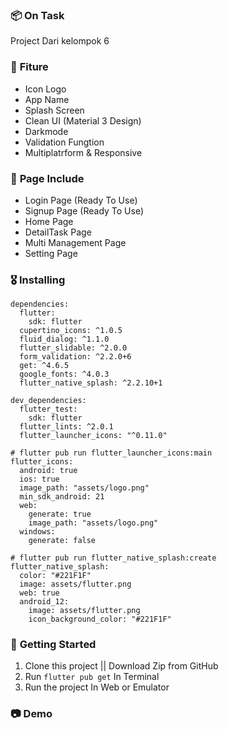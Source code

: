 ### 📦 **On Task**

Project Dari kelompok 6

### 🎁 **Fiture**
- Icon Logo
- App Name
- Splash Screen
- Clean UI (Material 3 Design)
- Darkmode
- Validation Fungtion
- Multiplatrform & Responsive

### 📄 **Page Include**
- Login Page (Ready To Use)
- Signup Page (Ready To Use)
- Home Page
- DetailTask Page
- Multi Management Page
- Setting Page

### 🎖  **Installing**
```
dependencies:
  flutter:
    sdk: flutter
  cupertino_icons: ^1.0.5
  fluid_dialog: ^1.1.0
  flutter_slidable: ^2.0.0
  form_validation: ^2.2.0+6
  get: ^4.6.5
  google_fonts: ^4.0.3
  flutter_native_splash: ^2.2.10+1

dev_dependencies:
  flutter_test:
    sdk: flutter
  flutter_lints: ^2.0.1
  flutter_launcher_icons: "^0.11.0"

# flutter pub run flutter_launcher_icons:main
flutter_icons:
  android: true
  ios: true
  image_path: "assets/logo.png"
  min_sdk_android: 21
  web:
    generate: true
    image_path: "assets/logo.png"
  windows:
    generate: false

# flutter pub run flutter_native_splash:create
flutter_native_splash:
  color: "#221F1F"
  image: assets/flutter.png
  web: true
  android_12:
    image: assets/flutter.png
    icon_background_color: "#221F1F"
```

### 🚀 **Getting Started**
1. Clone this project || Download Zip from GitHub
2. Run `flutter pub get` In Terminal
3. Run the project In Web or Emulator

### 📷 **Demo**

